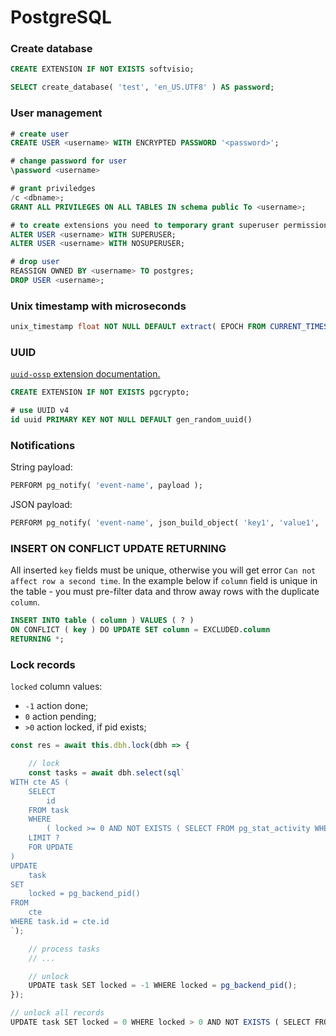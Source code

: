 # PostgreSQL

### Create database

```sql
CREATE EXTENSION IF NOT EXISTS softvisio;

SELECT create_database( 'test', 'en_US.UTF8' ) AS password;
```

### User management

```sql
# create user
CREATE USER <username> WITH ENCRYPTED PASSWORD '<password>';

# change password for user
\password <username>

# grant priviledges
/c <dbname>;
GRANT ALL PRIVILEGES ON ALL TABLES IN schema public To <username>;

# to create extensions you need to temporary grant superuser permissions
ALTER USER <username> WITH SUPERUSER;
ALTER USER <username> WITH NOSUPERUSER;

# drop user
REASSIGN OWNED BY <username> TO postgres;
DROP USER <username>;
```

### Unix timestamp with microseconds

```sql
unix_timestamp float NOT NULL DEFAULT extract( EPOCH FROM CURRENT_TIMESTAMP ),
```

### UUID

[`uuid-ossp` extension documentation.](https://www.postgresql.org/docs/current/static/uuid-ossp.html)

```sql
CREATE EXTENSION IF NOT EXISTS pgcrypto;

# use UUID v4
id uuid PRIMARY KEY NOT NULL DEFAULT gen_random_uuid()
```

### Notifications

String payload:

```sql
PERFORM pg_notify( 'event-name', payload );
```

JSON payload:

```sql
PERFORM pg_notify( 'event-name', json_build_object( 'key1', 'value1', 'key2', 'value2' )::text );
```

### INSERT ON CONFLICT UPDATE RETURNING

All inserted `key` fields must be unique, otherwise you will get error `Can not affect row a second time`. In the example below if `column` field is unique in the table - you must pre-filter data and throw away rows with the duplicate `column`.

```sql
INSERT INTO table ( column ) VALUES ( ? )
ON CONFLICT ( key ) DO UPDATE SET column = EXCLUDED.column
RETURNING *;
```

### Lock records

`locked` column values:

-   `-1` action done;
-   `0` action pending;
-   `>0` action locked, if pid exists;

```javascript
const res = await this.dbh.lock(dbh => {

    // lock
    const tasks = await dbh.select(sql`
WITH cte AS (
    SELECT
		id
	FROM task
	WHERE
		( locked >= 0 AND NOT EXISTS ( SELECT FROM pg_stat_activity WHERE pid = task.locked AND datname = current_database() ) )
	LIMIT ?
	FOR UPDATE
)
UPDATE
	task
SET
	locked = pg_backend_pid()
FROM
	cte
WHERE task.id = cte.id
`);

	// process tasks
	// ...

	// unlock
	UPDATE task SET locked = -1 WHERE locked = pg_backend_pid();
});
```

```javascript
// unlock all records
UPDATE task SET locked = 0 WHERE locked > 0 AND NOT EXISTS ( SELECT FROM pg_stat_activity WHERE pid = task.locked AND datname = current_database() );
```
